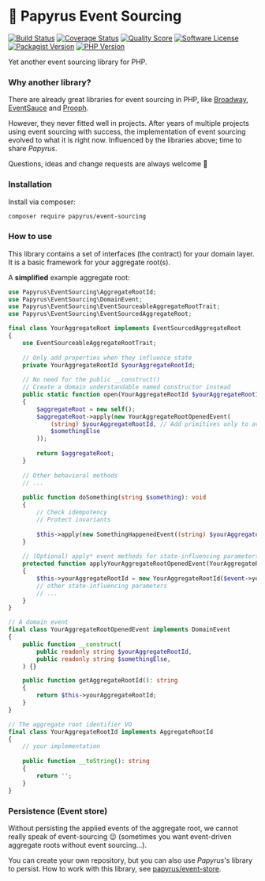 # 📜 Papyrus Event Sourcing
[![Build Status](https://scrutinizer-ci.com/g/papyrusphp/event-sourcing/badges/build.png?b=main)](https://github.com/papyrusphp/event-sourcing/actions)
[![Coverage Status](https://img.shields.io/scrutinizer/coverage/g/papyrusphp/event-sourcing.svg?style=flat)](https://scrutinizer-ci.com/g/papyrusphp/event-sourcing/code-structure)
[![Quality Score](https://img.shields.io/scrutinizer/g/papyrusphp/event-sourcing.svg?style=flat)](https://scrutinizer-ci.com/g/papyrusphp/event-sourcing)
[![Software License](https://img.shields.io/badge/license-MIT-brightgreen.svg?style=flat)](LICENSE)
[![Packagist Version](https://img.shields.io/packagist/v/papyrus/event-sourcing.svg?style=flat&include_prereleases)](https://packagist.org/packages/papyrus/event-sourcing)
[![PHP Version](https://img.shields.io/badge/php-%5E8.1-8892BF.svg?style=flat)](http://www.php.net)

Yet another event sourcing library for PHP.

### Why another library?
There are already great libraries for event sourcing in PHP,
like [Broadway](https://github.com/broadway/broadway), [EventSauce](https://github.com/EventSaucePHP/EventSauce) and [Prooph](https://github.com/prooph/event-sourcing).

However, they never fitted well in projects.
After years of multiple projects using event sourcing with success,
the implementation of event sourcing evolved to what it is right now.
Influenced by the libraries above;
time to share _Papyrus_.

Questions, ideas and change requests are always welcome 🤗

### Installation
Install via composer:
```bash
composer require papyrus/event-sourcing
```

### How to use
This library contains a set of interfaces (the contract) for your domain layer. 
It is a basic framework for your aggregate root(s).

A **simplified** example aggregate root:
```php
use Papyrus\EventSourcing\AggregateRootId;
use Papyrus\EventSourcing\DomainEvent;
use Papyrus\EventSourcing\EventSourceableAggregateRootTrait;
use Papyrus\EventSourcing\EventSourcedAggregateRoot;

final class YourAggregateRoot implements EventSourcedAggregateRoot
{
    use EventSourceableAggregateRootTrait;
    
    // Only add properties when they influence state
    private YourAggregateRootId $yourAggregateRootId;
    
    // No need for the public __construct()
    // Create a domain understandable named constructor instead
    public static function open(YourAggregateRootId $yourAggregateRootId, string $somethingElse): self
    {
        $aggregateRoot = new self();
        $aggregateRoot->apply(new YourAggregateRootOpenedEvent(
            (string) $yourAggregateRootId, // Add primitives only to avoid indirect hidden event mutability
            $somethingElse
        ));
        
        return $aggregateRoot;
    }
    
    // Other behavioral methods
    // ...
    
    public function doSomething(string $something): void
    {
        // Check idempotency
        // Protect invariants
        
        $this->apply(new SomethingHappenedEvent((string) $yourAggregateRootId, $something));
    }
    
    // (Optional) apply* event methods for state-influencing parameters 
    protected function applyYourAggregateRootOpenedEvent(YourAggregateRootOpenedEvent $event): void
    {
        $this->yourAggregateRootId = new YourAggregateRootId($event->yourAggregateRootId);
        // other state-influencing parameters
        // ...
    }
}

// A domain event
final class YourAggregateRootOpenedEvent implements DomainEvent
{
    public function __construct(
        public readonly string $yourAggregateRootId,
        public readonly string $somethingElse,
    ) {}

    public function getAggregateRootId(): string
    {
        return $this->yourAggregateRootId;
    }
}

// The aggregate root identifier VO
final class YourAggregateRootId implements AggregateRootId
{
    // your implementation
    
    public function __toString(): string
    {
        return '';
    }
}
```

### Persistence (Event store)
Without persisting the applied events of the aggregate root, we cannot really speak of event-sourcing 😉 (sometimes you want event-driven aggregate roots without event sourcing...).

You can create your own repository, but you can also use _Papyrus_'s library to persist.
How to work with this library, see [papyrus/event-store](https://github.com/papyrusphp/event-store).
